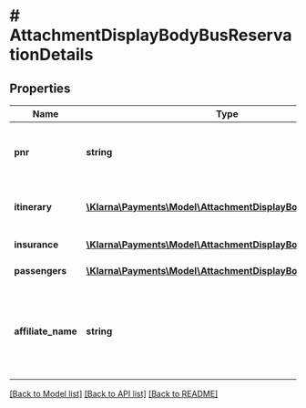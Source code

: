 # # AttachmentDisplayBodyBusReservationDetails

## Properties

Name | Type | Description | Notes
------------ | ------------- | ------------- | -------------
**pnr** | **string** | Trip booking number, e.g. VH67899 | [optional]
**itinerary** | [**\Klarna\Payments\Model\AttachmentDisplayBodyItinerary1[]**](AttachmentDisplayBodyItinerary1.md) | Itinerary data, one per segment | [optional]
**insurance** | [**\Klarna\Payments\Model\AttachmentDisplayBodyInsurance[]**](AttachmentDisplayBodyInsurance.md) | Insurance data | [optional]
**passengers** | [**\Klarna\Payments\Model\AttachmentDisplayBodyPassengers[]**](AttachmentDisplayBodyPassengers.md) | Passengers data | [optional]
**affiliate_name** | **string** | Name of the affiliate that originated the purchase. If none, leave blank. | [optional]

[[Back to Model list]](../../README.md#models) [[Back to API list]](../../README.md#endpoints) [[Back to README]](../../README.md)
